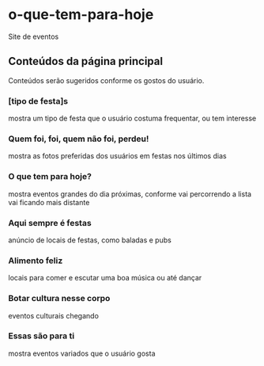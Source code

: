 # o-que-tem-para-hoje
Site de eventos

## Conteúdos da página principal
Conteúdos serão sugeridos conforme os gostos do usuário.

### [tipo de festa]s
mostra um tipo de festa que o usuário costuma frequentar, ou tem interesse

### Quem foi, foi, quem não foi, perdeu!
mostra as fotos preferidas dos usuários em festas nos últimos dias

### O que tem para hoje?
mostra eventos grandes do dia próximas, conforme vai percorrendo a lista vai ficando mais distante

### Aqui sempre é festas
anúncio de locais de festas, como baladas e pubs

### Alimento feliz
locais para comer e escutar uma boa música ou até dançar

### Botar cultura nesse corpo
eventos culturais chegando

### Essas são para ti
mostra eventos variados que o usuário gosta
